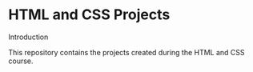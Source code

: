 # HTML and CSS Projects

Introduction

This repository contains the projects created during the HTML and CSS course.
